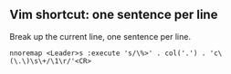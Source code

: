 ## Vim shortcut: one sentence per line

Break up the current line, one sentence per line.

`nnoremap <Leader>s :execute 's/\%>' . col('.') . 'c\(\.\)\s\+/\1\r/'<CR>`

